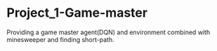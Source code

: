 # Project_1-Game-master
Providing a game master agent(DQN) and environment combined with minesweeper and finding short-path.
